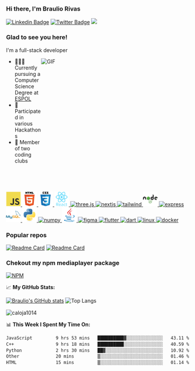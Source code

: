 ### Hi there, I'm Braulio Rivas
[![Linkedin Badge](https://img.shields.io/badge/-LinkedIn-0e76a8?style=flat-square&logo=Linkedin&logoColor=white)](https://www.linkedin.com/in/braulio-rivas-abad/)
[![Twitter Badge](https://img.shields.io/badge/-Twitter-00acee?style=flat-square&logo=Twitter&logoColor=white)](https://twitter.com/brolio04)
![](https://komarev.com/ghpvc/?username=brauliorivas&color=green)

### Glad to see you here! &nbsp;
I'm a full-stack developer



<img align="right" alt="GIF" src="https://github.com/Gapur/Gapur/blob/master/coding.gif?raw=true" width="408" height="318" />

<p>
  <ul>
    <li>
      👨🏻‍💻 Currently pursuing a Computer Science Degree at <a href="https://www.espol.edu.ec/" target="_blank rel="noreferrer">ESPOL</a>
    </li>
    <li>
      🏁 Participated in various Hackathons
    </li>
    <li>
      🦴 Member of two coding clubs
    </li>
  </ul>
  <br />
</p>

</br>

<p align="left"> 
  <a href="https://developer.mozilla.org/en-US/docs/Web/JavaScript" target="_blank" rel="noreferrer">
    <img src="https://raw.githubusercontent.com/devicons/devicon/master/icons/javascript/javascript-original.svg" alt="javascript" width="40" height="40" /> 
  </a>
  <a href="https://www.w3.org/html/" target="_blank" rel="noreferrer">
    <img src="https://raw.githubusercontent.com/devicons/devicon/master/icons/html5/html5-original-wordmark.svg" alt="html5" width="40" height="40" /> 
  </a>
  <a href="https://www.w3schools.com/css/" target="_blank" rel="noreferrer">
    <img src="https://raw.githubusercontent.com/devicons/devicon/master/icons/css3/css3-original-wordmark.svg" alt="css3" width="40" height="40" />
  </a>
  <a href="https://react.dev/" target="_blank" rel="noreferrer">
    <img src="https://raw.githubusercontent.com/devicons/devicon/master/icons/react/react-original-wordmark.svg" alt="react" width="40" height="40" /> 
  </a>
  <a href="https://threejs.org/" target="_blank" rel="noreferrer">
    <img src="https://cdn.jsdelivr.net/gh/devicons/devicon/icons/threejs/threejs-original-wordmark.svg" alt="three.js" width="40" height="40" /> 
  </a>          
  <a href="https://nextjs.org/" target="_blank" rel="noreferrer"> 
    <img src="https://cdn.jsdelivr.net/gh/devicons/devicon/icons/nextjs/nextjs-original-wordmark.svg" alt="nextjs" width="40" height="40" />
  </a> 
  <a href="https://tailwindcss.com/" target="_blank" rel="noreferrer">
    <img src="https://cdn.jsdelivr.net/gh/devicons/devicon/icons/tailwindcss/tailwindcss-original-wordmark.svg" alt="tailwind" width="40" height="40" />
  </a> 
  <a href="https://nodejs.org" target="_blank" rel="noreferrer">
    <img src="https://raw.githubusercontent.com/devicons/devicon/master/icons/nodejs/nodejs-original-wordmark.svg" alt="nodejs" width="40" height="40" />
  </a> 
  <a href="https://expressjs.com/" target="_blank" rel="noreferrer">              
    <img src="https://cdn.jsdelivr.net/gh/devicons/devicon/icons/express/express-original.svg" alt="express" width="40" height="40" />
  </a>
  <a href="https://www.mysql.com/" target="_blank" rel="noreferrer"> 
    <img src="https://raw.githubusercontent.com/devicons/devicon/master/icons/mysql/mysql-original-wordmark.svg" alt="mysql" width="40" height="40" />
  </a>
  <a href="https://www.python.org" target="_blank" rel="noreferrer">
    <img src="https://raw.githubusercontent.com/devicons/devicon/master/icons/python/python-original.svg" alt="python" width="40" height="40" /> 
  </a> 
  <a href="https://numpy.org/" target="_blank" rel="noreferrer">  
    <img src="https://cdn.jsdelivr.net/gh/devicons/devicon/icons/numpy/numpy-original.svg" alt="numpy" width="40" height="40"/>
  </a> 
  <a href="https://www.java.com" target="_blank" rel="noreferrer">
    <img src="https://raw.githubusercontent.com/devicons/devicon/master/icons/java/java-original.svg" alt="java" width="40" height="40" />
  </a> 
  <a href="https://www.figma.com/" target="_blank" rel="noreferrer">
    <img src="https://cdn.jsdelivr.net/gh/devicons/devicon/icons/figma/figma-original.svg" alt="figma" width="40" height="40" />
  </a>
  <a href="https://flutter.dev/" target="_blank" rel="noreferrer"> 
    <img src="https://cdn.jsdelivr.net/gh/devicons/devicon/icons/flutter/flutter-original.svg" alt="flutter" width="40" height="40" />
  </a>
  <a href="https://dart.dev/" target="_blank" rel="noreferrer">
    <img src="https://cdn.jsdelivr.net/gh/devicons/devicon/icons/dart/dart-original.svg" alt="dart" width="40" height="40" />
  </a>
  <a href="https://github.com/torvalds/linux" target="_blank" rel="noreferrer">          
    <img src="https://cdn.jsdelivr.net/gh/devicons/devicon/icons/linux/linux-original.svg" alt="linux" width="40" height="40" />
  </a>
  <a href="https://www.docker.com/" target="_blank" rel="noreferrer">              
    <img src="https://cdn.jsdelivr.net/gh/devicons/devicon/icons/docker/docker-original.svg" alt="docker" width="40" height="40" />
  </a>
</p>

### Popular repos
[![Readme Card](https://github-readme-stats.vercel.app/api/pin/?username=brauliorivas&repo=countrieshub)](https://github.com/brauliorivas/countrieshub)
[![Readme Card](https://github-readme-stats.vercel.app/api/pin/?username=brauliorivas&repo=pokedex-interactivo)](https://github.com/brauliorivas/pokedex-interactivo)

### Chekout my npm mediaplayer package
[![NPM](https://img.shields.io/badge/NPM-%23000000.svg?style=for-the-badge&logo=npm&logoColor=white)](https://www.npmjs.com/package/@braulio0000/mediaplayer)


📈 **My GitHub Stats:**

[![Braulio's GitHub stats](https://github-readme-stats.vercel.app/api?username=brauliorivas&theme=tokyonight)](https://github.com/brauliorivas) ![Top Langs](https://github-readme-stats.vercel.app/api/top-langs/?username=brauliorivas&layout=compact&theme=radical)

<p><img align="center" src="https://github-readme-streak-stats.herokuapp.com/?user=brauliorivas&theme=dark&background=0d1117&date_format=M%20j%5B%2C%20Y%5D" alt="caloja1014" /></p>



📊 **This Week I Spent My Time On:**
<!--START_SECTION:waka-->

```txt
JavaScript         9 hrs 53 mins   ██████████▓░░░░░░░░░░░░░░   43.11 %
C++                9 hrs 18 mins   ██████████░░░░░░░░░░░░░░░   40.59 %
Python             2 hrs 30 mins   ██▓░░░░░░░░░░░░░░░░░░░░░░   10.92 %
Other              20 mins         ▒░░░░░░░░░░░░░░░░░░░░░░░░   01.46 %
HTML               15 mins         ▒░░░░░░░░░░░░░░░░░░░░░░░░   01.14 %
```

<!--END_SECTION:waka-->
